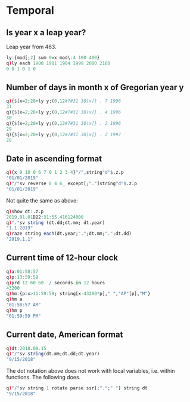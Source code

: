 # Temporal




## Is year x a leap year?

Leap year from 463.

```q
ly:{mod[;2] sum 0=x mod\:4 100 400}
q)ly each 1900 1901 1904 1999 2000 2100
0 0 1 0 1 0
```


## Number of days in month x of Gregorian year y 

```q
q){$[x=2;28+ly y;(0,12#7#31 30)x]} . 7 1996
31
q){$[x=2;28+ly y;(0,12#7#31 30)x]} . 4 1996
30
q){$[x=2;28+ly y;(0,12#7#31 30)x]} . 2 1996
29
q){$[x=2;28+ly y;(0,12#7#31 30)x]} . 2 1997
28
```


## Date in ascending format

```q
q){x 9 10 0 6 7 0 1 2 3 4}"/",string"d"$.z.p
"01/01/2019"
q)"/"sv reverse 0 4 6_ except[;"."]string"d"$.z.p
"01/01/2019"
```

Not quite the same as above:

```q
q)show dt:.z.p
2019.01.01D22:31:55.416124000
q)"."sv string (dt.dd;dt.mm; dt.year)
"1.1.2019"
q)raze string each(dt.year;".";dt.mm;".";dt.dd)
"2019.1.1"
```


## Current time of 12-hour clock

```q
q)a:01:58:57
q)p:13:59:59
q)prd 12 60 60  / seconds in 12 hours
43200
q)hm:{p:x>11:59:59; string[x-43200*p]," ","AP"[p],"M"}
q)hm a
"01:58:57 AM"
q)hm p
"01:59:59 PM"
```


## Current date, American format

```q
q)dt:2018.09.15
q)"/"sv string(dt.mm;dt.dd;dt.year)
"9/15/2018"
```

The dot notation above does not work with local variables, 
i.e. within functions. The following does.

```q
q)"/"sv string 1 rotate parse ssr[;".";" "] string dt
"9/15/2018"
```


